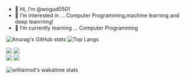 - 👋 Hi, I’m @wogud0501
- 👀 I’m interested in ... Computer Programming,machine learning and deep leanrning!
- 🌱 I’m currently learning ... Computer Programming

![Anurag's GitHub stats](https://github-readme-stats.vercel.app/api?username=wogud0501&count_private=true&show_icons=true&theme=cobalt) 
![Top Langs](https://github-readme-stats.vercel.app/api/top-langs/?username=wogud0501&theme=cobalt&layout=compact)

[<img src="https://github-readme-stats.vercel.app/api/pin/?username=wogud0501&repo=site&show_owner=true">](https://github.com/wogud0501/site)  [<img src="https://github-readme-stats.vercel.app/api/pin/?username=wogud0501&repo=repos-master&show_owner=true">](https://github.com/wogud0501/repos-master)  
[<img src="https://github-readme-stats.vercel.app/api/pin/?username=wogud0501&repo=C&show_owner=true">](https://github.com/wogud0501/C)  [<img src="https://github-readme-stats.vercel.app/api/pin/?username=wogud0501&repo=JAVA&show_owner=true">](https://github.com/wogud0501/JAVA)  

![willianrod's wakatime stats](https://github-readme-stats.vercel.app/api/wakatime?username=pjh5338)
